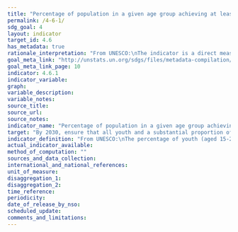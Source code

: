 ```yaml
---
title: "Percentage of population in a given age group achieving at least a fixed level of proficiency in functional (a) literacy and (b) numeracy skills, by sex"
permalink: /4-6-1/
sdg_goal: 4
layout: indicator
target_id: 4.6
has_metadata: true
rationale_interpretation: "From UNESCO:\nThe indicator is a direct measure of the skill levels of youth and adults in the two areas.\n\nFrom OECD:\nProvide estimates of the level and distribution of key information processing skills among the adult population and better understand the links between these skills and their antecedents and outcomes."
goal_meta_link: "http://unstats.un.org/sdgs/files/metadata-compilation/Metadata-Goal-4.pdf"
goal_meta_link_page: 10
indicator: 4.6.1
indicator_variable: 
graph: 
variable_description: 
variable_notes: 
source_title: 
source_url: 
source_notes: 
indicator_name: "Percentage of population in a given age group achieving at least a fixed level of proficiency in functional (a) literacy and (b) numeracy skills, by sex"
target: "By 2030, ensure that all youth and a substantial proportion of adults, both men and women, and achieve literacy and numeracy."
indicator_definition: "From UNESCO:\nThe percentage of youth (aged 15-24 years) and of adults (aged 15 years and above) who achieve or exceed a given level of proficiency in (a) literacy and (b) numeracy.\n\nFrom OECD:\nAssessment of the proficiency of adults (16-65 year olds) in the domains of literacy, numeracy and problem solving in technology-rich environments. One hour cognitive assessment plus a background questionnaire of around 30-45 minutes."
actual_indicator_available: 
method_of_computation: ""
sources_and_data_collection: 
international_and_national_references: 
unit_of_measure: 
disaggregation_1: 
disaggregation_2: 
time_reference: 
periodicity: 
date_of_release_by_nso: 
scheduled_update: 
comments_and_limitations: 
---
```


